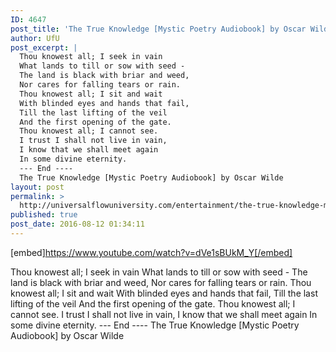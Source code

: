 ```yaml
---
ID: 4647
post_title: 'The True Knowledge [Mystic Poetry Audiobook] by Oscar Wilde'
author: UfU
post_excerpt: |
  Thou knowest all; I seek in vain
  What lands to till or sow with seed -
  The land is black with briar and weed,
  Nor cares for falling tears or rain.
  Thou knowest all; I sit and wait
  With blinded eyes and hands that fail,
  Till the last lifting of the veil
  And the first opening of the gate.
  Thou knowest all; I cannot see.
  I trust I shall not live in vain,
  I know that we shall meet again
  In some divine eternity.
  --- End ----
  The True Knowledge [Mystic Poetry Audiobook] by Oscar Wilde
layout: post
permalink: >
  http://universalflowuniversity.com/entertainment/the-true-knowledge-mystic-poetry-audiobook-by-oscar-wilde/
published: true
post_date: 2016-08-12 01:34:11
---
```

[embed]https://www.youtube.com/watch?v=dVe1sBUkM_Y[/embed]<br>
<p>Thou knowest all; I seek in vain
What lands to till or sow with seed -
The land is black with briar and weed,
Nor cares for falling tears or rain.
Thou knowest all; I sit and wait
With blinded eyes and hands that fail,
Till the last lifting of the veil
And the first opening of the gate.
Thou knowest all; I cannot see.
I trust I shall not live in vain,
I know that we shall meet again
In some divine eternity.
--- End ----
The True Knowledge [Mystic Poetry Audiobook] by Oscar Wilde</p>